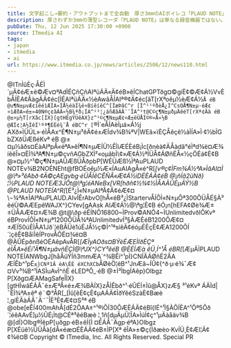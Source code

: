 ```yaml
---
title: 文字起こし→要約・アウトプットまで全自動　厚さ3mmのAIボイレコ「PLAUD NOTE」が進化していた
description: 厚さわずか3mmの薄型レコーダ「PLAUD NOTE」は単なる録音機器ではない。AIを活用して文字起こしから要約、マインドマップ化まで自動実行する次世代ツールだ。スマホへの音声転送、クラウドでの高精度文字起こし、テーマ別の要約生成を一気通貫で実現。会議やインタビューの録音から最終アウトプットまでのワークフローを試してみた。
pubDate: Thu, 12 Jun 2025 17:30:00 +0900
source: ITmedia AI
tags:
- japan
- itmedia
- ai
url: https://www.itmedia.co.jp/news/articles/2506/12/news110.html
---
```


@ITnÌûÈç·ÅÉÌ´µÄ¢éÆ±ë©Æv¤ªAdÌÉÇñÇñAIªüÁÄ«Ä¢éB»êÍChatGPTðg¤©gíÈ¢©Æ¢Á½VvÈbÅÍÈA¢ÂàgÁÄ¢éc[ÌÉAIªüÁÄ«½èAwãÅÍAIª®¢Ä¢éc[âT[rXªoêµ½èÆ¢Á½`Å éB
@u¶N±µvÆ¢íêéìÆÍA»ÌÅ½éàÌ¾ë¤BíêíêC^[ÍæÞâC^r [Ì^¹¹ºðèÅ¿Ì^CsOÅ¶N±µ·éÆ¢¤ìÆðA»ê±»40N®ç¢âÁÄ«½B¾ªð¡ÍA^¹³¦¿áñÆâÁÄ¨¯ÎA^¹t@C©ç¶N±µðµÄêéT[rXª¢Âà éB
@±¤µ½T[rXâc[ÍX}[gtHÉgÝÜêAX}z^¹©ç¶N±µÆ¢¤Æ±ëÜÅÍ©®»Å«½B
@ÆÍ¢¦A½ÌêÍ¹ºª¶ÉÈé¾¯Å éBC^r [`®Ì´eÅÍAèÌµá×Á½j AXð»ÌÜÜL»·éÌÅAx^É¶N±µ³êÄ¢é±ÆÍdv¾B¾ªV|WEâ×ïÈÇÅêçê½àÌÍA»Ì·¢½bÌGbZXðÜÆßéKvª éB
@±¤µ½ãðs¤ÉàAIªpÅ«éªA»êÍ¶N±µÆÍÜ½ÊÌìÆÉÈéB¡Ìc[ðnèà¢ÄÅàdã°éÌªd¾ë¤Æ¾íêêÎ»¤ÈÌ¾ªA¶N±µ©çvñAGbZXÌ²«oµâbÌ\¢»Æ¢Á½ªÍÜÅ¢ÁØñÉÅ«½çÖÉá¢È¢B
@»¤µ½^¹©ç¶N±µAÜÆßÜÅðpbP[WÉÜÆß½ÌªAuPLAUD NOTEv¾B2NOÉNEht@fBOÉoêµ½Æ«ÍAuAIAgÅ«é^R[_[v®ç¢ÌFm¾Á½ªA»ÌãAI¤Ì@\ª»³êAbð·¢Ä©çAEgvbg·éÜÅÌêCÊÑÂ«Æ¢Á½iDÉÈÁÄ¢éB
@¡ñÍã2üNð}¦½PLAUD NOTEÆ3JÔt@\ªg¦éANeBx[VR[hðñ¢½¾¢½ÌÅAÀÛÉµÄÝ½B
@PLAUD NOTEÍA^R[_[É³¿Ì«N±µAIªÂ¢Ä¢éÆ¢¤\¬¾ªA±ÌAIªAuPLAUD.AIvÍÊrAbvO[hÅ«éB³¿ÌStartervÅÍÔÌ«N±µÔª300ÔÜÅÉ§À³êéÙ©AÆEpêWAJX^}CYev[gAAsk AIÆ¢Á½@\ªg¦È¢B éÓ¡n[hEFA¢Øè¾Æ±±ÜÅAÆ¢¤±Æ¾B
@t@\ðp·éÉÍNÔ16800~ÌProv©ANÔ4~ÌUnlimitedvðIÔKvª éBProvÍÔÌ«N±µª1200ÔÜÅ¾ªAUnlimitedvÍ³§ÀÆÈéB1200ÔÆ¢¤±ÆÍ50úÈÌÅA1Jð´¦éBÂÜè1úÉJÅ½ç©Ì^¹ªsíêÄ¢éóµÉÈçÈ¢ÆA1200ÔÍ´¦çêÈ¢BåïÌêÍProvÅÔÉ¤¾ë¤B
@ÀÛÉpðnßéOÉAêpAvÅR[_[ÆÌyAOðs¤BÝèÉÆEÌIðÈÇª éÌÅA»êÉí¹Ä¶N±µâvñÈÇÌ@\ªJX^}CY³êéB
@ÈÉÍÆà êÜ¸Í^¹Å éBR[_[ÆµÄÌPLAUD NOTEÍANWbgJ[håÅúÝÍñ3mmÆA´^¾BÊí^¹pÌ}CNÍÄÁØñÉ2ÂA ÆÍÊb^¹pÉ`±}CNª1Â èA\ÊÉ éXChXCb`ÅØèÖ¦éB^¹JnÆâ~ÍÛ¢{^ð·µ·é¾¯Æ¢¤Vv³¾B^¹ÍASÌuAvÌ^ñÉ éLEDªÔ_·éB
@±Ì³ÌbgÍAêp}Olbgz P[Xðg¤ÆAMagSafeÎÌX}[gtHÌwãÉÁÂ¯é±ÆªÅ«é±Æ¾BÀÍX}zÅÌÊbð^¹·éÛÉÍ±Ìû@ÅX}zÆ§ ³¹éKvª ÁÄÌd|¯ÈÌ¾ªA±êª é¨©°ÅR[_[Ìû[êÉ¢çÈ¢µAÁÄ¢ÌðYêéSzàÈ¢Bæè ¦¸gíÈÄàÁÂ¯Ä¨¯ÎÈ³È¢Æ¢¤S³ª éB
@obe[eÊÍ400mAhÅ[dÉ2ÔAA±^¹®ìÔÍ30ÔÆÈÁÄ¢éBî{IÉ^¹Ì§ÀÔÍÈA^¹Ôª5Ôð´¦éêAAvÉ]µ½ÛÉ¡Ìt@CÉª³êéBæè ¦¸1ñ[dµÄµÜ¦ÎA»ÌúÍ¢ç^¹µÄàåäv¾B
@[dÍ}Olbg®ÌêpP[uðgp·éB±êÍ{Ì ¤ÉÁÂ¯Ägp·éªA}Olbgz P[XÉüê½ÜÜÅà[dÅ«éæ¤ÉÈÁÄ¢éB±ÌP[Xª êÎA»±©ç{Ìðæèo·KvÍÜ¸È¢Æl¦Ä¢¢¾ë¤B
Copyright © ITmedia, Inc. All Rights Reserved.
Special
PR